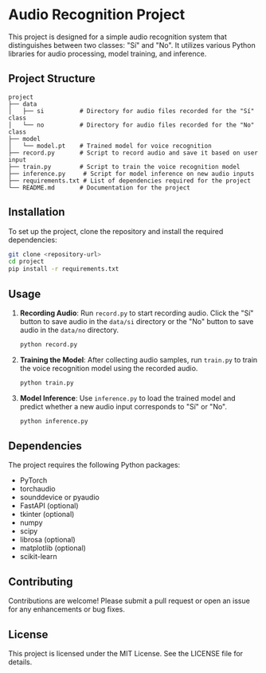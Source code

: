 # Audio Recognition Project

This project is designed for a simple audio recognition system that distinguishes between two classes: "Sí" and "No". It utilizes various Python libraries for audio processing, model training, and inference.

## Project Structure

```
project
├── data
│   ├── si          # Directory for audio files recorded for the "Sí" class
│   └── no          # Directory for audio files recorded for the "No" class
├── model
│   └── model.pt    # Trained model for voice recognition
├── record.py       # Script to record audio and save it based on user input
├── train.py        # Script to train the voice recognition model
├── inference.py     # Script for model inference on new audio inputs
├── requirements.txt # List of dependencies required for the project
└── README.md       # Documentation for the project
```

## Installation

To set up the project, clone the repository and install the required dependencies:

```bash
git clone <repository-url>
cd project
pip install -r requirements.txt
```

## Usage

1. **Recording Audio**: Run `record.py` to start recording audio. Click the "Sí" button to save audio in the `data/si` directory or the "No" button to save audio in the `data/no` directory.
   ```bash
   python record.py
   ```

2. **Training the Model**: After collecting audio samples, run `train.py` to train the voice recognition model using the recorded audio.
   ```bash
   python train.py
   ```

3. **Model Inference**: Use `inference.py` to load the trained model and predict whether a new audio input corresponds to "Sí" or "No".
   ```bash
   python inference.py
   ```

## Dependencies

The project requires the following Python packages:

- PyTorch
- torchaudio
- sounddevice or pyaudio
- FastAPI (optional)
- tkinter (optional)
- numpy
- scipy
- librosa (optional)
- matplotlib (optional)
- scikit-learn

## Contributing

Contributions are welcome! Please submit a pull request or open an issue for any enhancements or bug fixes.

## License

This project is licensed under the MIT License. See the LICENSE file for details.